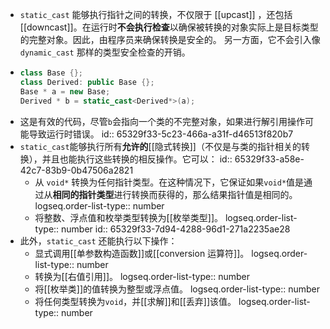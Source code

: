 - `static_cast` 能够执行指针之间的转换，不仅限于 [[upcast]] ，还包括[[downcast]]。在运行时**不会执行检查**以确保被转换的对象实际上是目标类型的完整对象。因此，由程序员来确保转换是安全的。
  另一方面，它不会引入像 `dynamic_cast` 那样的类型安全检查的开销。
- ```cpp
  class Base {};
  class Derived: public Base {};
  Base * a = new Base;
  Derived * b = static_cast<Derived*>(a);
  ```
- 这是有效的代码，尽管`b`会指向一个类的不完整对象，如果进行解引用操作可能导致运行时错误。
  id:: 65329f33-5c23-466a-a31f-d46513f820b7
- `static_cast`能够执行所有**允许的**[[隐式转换]]（不仅是与类的指针相关的转换），并且也能执行这些转换的相反操作。它可以：
  id:: 65329f33-a58e-42c7-83b9-0b47506a2821
	- 从 `void*` 转换为任何指针类型。在这种情况下，它保证如果`void*`值是通过从**相同的指针类型**进行转换而获得的，那么结果指针值是相同的。
	  logseq.order-list-type:: number
	- 将整数、浮点值和枚举类型转换为[[枚举类型]]。
	  logseq.order-list-type:: number
	  id:: 65329f33-7d94-4288-96d1-271a2235ae28
- 此外，`static_cast` 还能执行以下操作：
	- 显式调用[[单参数构造函数]]或[[conversion 运算符]]。
	  logseq.order-list-type:: number
	- 转换为[[右值引用]]。
	  logseq.order-list-type:: number
	- 将[[枚举类]]的值转换为整型或浮点值。
	  logseq.order-list-type:: number
	- 将任何类型转换为`void`，并[[求解]]和[[丢弃]]该值。
	  logseq.order-list-type:: number
